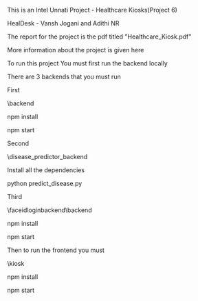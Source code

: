 This is an Intel Unnati Project - Healthcare Kiosks(Project 6)

HealDesk - Vansh Jogani and Adithi NR

The report for the project is the pdf titled "Healthcare_Kiosk.pdf"

More information about the project is given here

To run this project
You must first run the backend locally

There are 3 backends that you must run



First

\backend

npm install

npm start


Second

\disease_predictor_backend

Install all the dependencies

python predict_disease.py


Third

\faceidloginbackend\backend

npm install

npm start


Then to run the frontend you must

\kiosk

npm install

npm start



